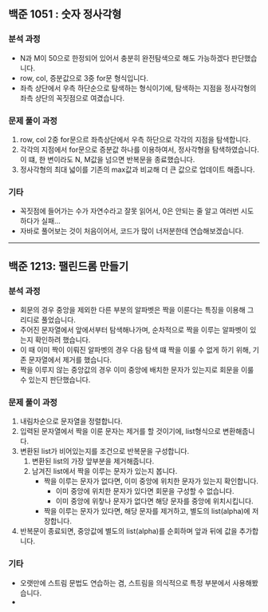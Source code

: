 ## 백준 1051 : 숫자 정사각형

### 분석 과정

- N과 M이 50으로 한정되어 있어서 충분히 완전탐색으로 해도 가능하겠다 판단했습니다.
- row, col, 증분값으로 3중 for문 형식입니다.
- 좌측 상단에서 우측 하단순으로 탐색하는 형식이기에, 탐색하는 지점을 정사각형의 좌측 상단의 꼭짓점으로 여겼습니다.

### 문제 풀이 과정

1. row, col 2중 for문으르 좌측상단에서 우측 하단으로 각각의 지점을 탐색합니다.
2. 각각의 지점에서 for문으로 증분값 하나를 이용하여서, 정사각형을 탐색하였습니다. 이 떄, 한 변이라도 N, M값을 넘으면 반복문을 종료했습니다.
3. 정사각형의 최대 넓이를 기존의 max값과 비교해 더 큰 값으로 업데이트 해줍니다.

### 기타

- 꼭짓점에 들어가는 수가 자연수라고 잘못 읽어서, 0은 안되는 줄 알고 여러번 시도하다가 실패...
- 자바로 풀어보는 것이 처음이어서, 코드가 많이 너저분한데 연습해보겠습니다.

---

## 백준 1213: 팰린드롬 만들기

### 분석 과정

- 회문의 경우 중앙을 제외한 다른 부분의 알파벳은 짝을 이룬다는 특징을 이용해 그리디로 풀었습니다.
- 주어진 문자열에서 앞에서부터 탐색해나가며, 순차적으로 짝을 이루는 알파벳이 있는지 확인하려 했습니다.
- 이 때 이미 짝이 이뤄진 알파벳의 경우 다음 탐색 떄 짝을 이룰 수 없게 하기 위해, 기존 문자열에서 제거를 했습니다.
- 짝을 이루지 않는 중앙값의 경우 이미 중앙에 배치한 문자가 있는지로 회문을 이룰 수 있는지 판단했습니다.

### 문제 풀이 과정

1. 내림차순으로 문자열을 정렬합니다.
2. 입력된 문자열에서 짝을 이룬 문자는 제거를 할 것이기에, list형식으로 변환해줍니다.
3. 변환된 list가 비어있는지를 조건으로 반복문을 구성합니다.
    1. 변환된 list의 가장 앞부분을 제거해줍니다.
    2. 남겨진 list에서 짝을 이루는 문자가 있는지 봅니다.
        - 짝을 이루는 문자가 없다면, 이미 중앙에 위치한 문자가 있는지 확인합니다.
            - 이미 중앙에 위치한 문자가 있다면 회문을 구성할 수 없습니다.
            - 이미 중앙에 위챃나 문자가 없다면 해당 문자를 중앙에 위치시킵니다.
        - 짝을 이루는 문자가 있다면, 해당 문자를 제거하고, 별도의 list(alpha)에 저장합니다.
4. 반복문이 종료되면, 중앙값에 별도의 list(alpha)를 순회하며 앞과 뒤에 값을 추가합니다.

### 기타

- 오랫만에 스트림 문법도 연습하는 겸, 스트림을 의식적으로 특정 부분에서 사용해봤습니다.
- 
